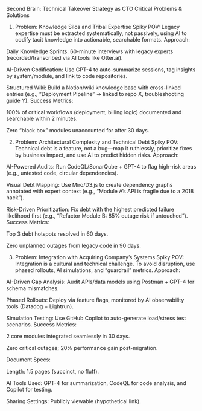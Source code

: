 Second Brain: Technical Takeover Strategy as CTO
Critical Problems & Solutions

1. Problem: Knowledge Silos and Tribal Expertise
Spiky POV:
Legacy expertise must be extracted systematically, not passively, using AI to codify tacit knowledge into actionable, searchable formats.
Approach:

Daily Knowledge Sprints: 60-minute interviews with legacy experts (recorded/transcribed via AI tools like Otter.ai).

AI-Driven Codification: Use GPT-4 to auto-summarize sessions, tag insights by system/module, and link to code repositories.

Structured Wiki: Build a Notion/wiki knowledge base with cross-linked entries (e.g., “Deployment Pipeline” → linked to repo X, troubleshooting guide Y).
Success Metrics:

100% of critical workflows (deployment, billing logic) documented and searchable within 2 minutes.

Zero “black box” modules unaccounted for after 30 days.

2. Problem: Architectural Complexity and Technical Debt
Spiky POV:
Technical debt is a feature, not a bug—map it ruthlessly, prioritize fixes by business impact, and use AI to predict hidden risks.
Approach:

AI-Powered Audits: Run CodeQL/SonarQube + GPT-4 to flag high-risk areas (e.g., untested code, circular dependencies).

Visual Debt Mapping: Use Miro/D3.js to create dependency graphs annotated with expert context (e.g., “Module A’s API is fragile due to a 2018 hack”).

Risk-Driven Prioritization: Fix debt with the highest predicted failure likelihood first (e.g., “Refactor Module B: 85% outage risk if untouched”).
Success Metrics:

Top 3 debt hotspots resolved in 60 days.

Zero unplanned outages from legacy code in 90 days.

3. Problem: Integration with Acquiring Company’s Systems
Spiky POV:
Integration is a cultural and technical challenge. To avoid disruption, use phased rollouts, AI simulations, and “guardrail” metrics.
Approach:

AI-Driven Gap Analysis: Audit APIs/data models using Postman + GPT-4 for schema mismatches.

Phased Rollouts: Deploy via feature flags, monitored by AI observability tools (Datadog + Lightrun).

Simulation Testing: Use GitHub Copilot to auto-generate load/stress test scenarios.
Success Metrics:

2 core modules integrated seamlessly in 30 days.

Zero critical outages; 20% performance gain post-migration.

Document Specs:

Length: 1.5 pages (succinct, no fluff).

AI Tools Used: GPT-4 for summarization, CodeQL for code analysis, and Copilot for testing.

Sharing Settings: Publicly viewable (hypothetical link).
